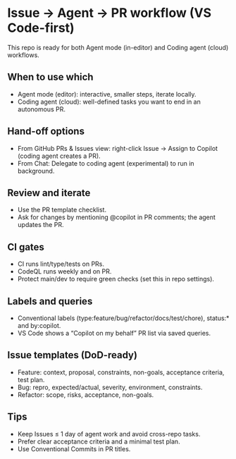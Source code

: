 # Issue → Agent → PR workflow (VS Code-first)

This repo is ready for both Agent mode (in-editor) and Coding agent (cloud) workflows.

## When to use which
- Agent mode (editor): interactive, smaller steps, iterate locally.
- Coding agent (cloud): well-defined tasks you want to end in an autonomous PR.

## Hand-off options
- From GitHub PRs & Issues view: right-click Issue → Assign to Copilot (coding agent creates a PR).
- From Chat: Delegate to coding agent (experimental) to run in background.

## Review and iterate
- Use the PR template checklist.
- Ask for changes by mentioning @copilot in PR comments; the agent updates the PR.

## CI gates
- CI runs lint/type/tests on PRs.
- CodeQL runs weekly and on PR.
- Protect main/dev to require green checks (set this in repo settings).

## Labels and queries
- Conventional labels (type:feature/bug/refactor/docs/test/chore), status:* and by:copilot.
- VS Code shows a “Copilot on my behalf” PR list via saved queries.

## Issue templates (DoD-ready)
- Feature: context, proposal, constraints, non-goals, acceptance criteria, test plan.
- Bug: repro, expected/actual, severity, environment, constraints.
- Refactor: scope, risks, acceptance, non-goals.

## Tips
- Keep Issues ≤ 1 day of agent work and avoid cross-repo tasks.
- Prefer clear acceptance criteria and a minimal test plan.
- Use Conventional Commits in PR titles.
